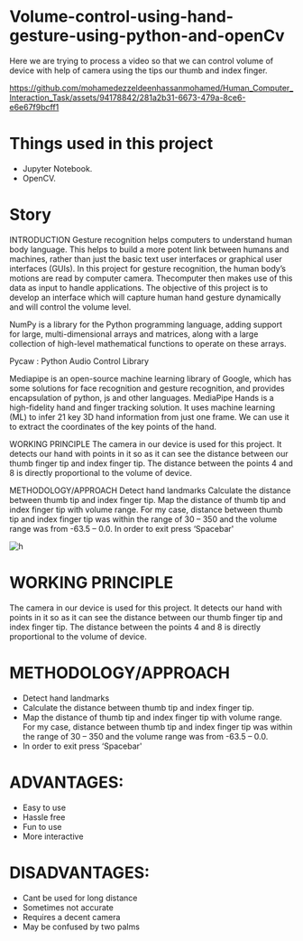 # Volume-control-using-hand-gesture-using-python-and-openCv
Here we are trying to process a video so that we can control volume of device with help of camera using the tips our thumb and index finger.

https://github.com/mohamedezzeldeenhassanmohamed/Human_Computer_Interaction_Task/assets/94178842/281a2b31-6673-479a-8ce6-e6e67f9bcff1

# Things used in this project

 * Jupyter Notebook.
 * OpenCV.

# Story
INTRODUCTION
Gesture recognition helps computers to understand human body language. This helps to build a more potent link between humans and machines, rather than just the basic text user interfaces or graphical user interfaces (GUIs). In this project for gesture recognition, the human body’s motions are read by computer camera. Thecomputer then makes use of this data as input to handle applications. The objective of this project is to develop an interface which will capture human hand gesture dynamically and will control the volume level.

NumPy is a library for the Python programming language, adding support for large, multi-dimensional arrays and matrices, along with a large collection of high-level mathematical functions to operate on these arrays.

Pycaw : Python Audio Control Library

Mediapipe is an open-source machine learning library of Google, which has some solutions for face recognition and gesture recognition, and provides encapsulation of python, js and other languages. MediaPipe Hands is a high-fidelity hand and finger tracking solution. It uses machine learning (ML) to infer 21 key 3D hand information from just one frame. We can use it to extract the coordinates of the key points of the hand.

WORKING PRINCIPLE
The camera in our device is used for this project. It detects our hand with points in it so as it can see the distance between our thumb finger tip and index finger tip. The distance between the points 4 and 8 is directly proportional to the volume of device.

METHODOLOGY/APPROACH
Detect hand landmarks
Calculate the distance between thumb tip and index finger tip.
Map the distance of thumb tip and index finger tip with volume range. For my case, distance between thumb tip and index finger tip was within the range of 30 – 350 and the volume range was from -63.5 – 0.0.
In order to exit press ‘Spacebar'

![h](https://github.com/mohamedezzeldeenhassanmohamed/Human_Computer_Interaction_Task/assets/94178842/05e9ddfc-88a9-4858-8b73-499b155f33bc)

# WORKING PRINCIPLE
The camera in our device is used for this project. It detects our hand with points in it so as it can see the distance between our thumb finger tip and index finger tip. The distance between the points 4 and 8 is directly proportional to the volume of device.

# METHODOLOGY/APPROACH
 * Detect hand landmarks
 * Calculate the distance between thumb tip and index finger tip.
 * Map the distance of thumb tip and index finger tip with volume range. For my case, distance between thumb tip and index finger tip was within the range of 30 – 350 and the volume range was from -63.5 – 0.0.
 * In order to exit press ‘Spacebar'
# ADVANTAGES:
 * Easy to use
 * Hassle free
 * Fun to use
 * More interactive
# DISADVANTAGES:
 * Cant be used for long distance
 * Sometimes not accurate
 * Requires a decent camera
 * May be confused by two palms
